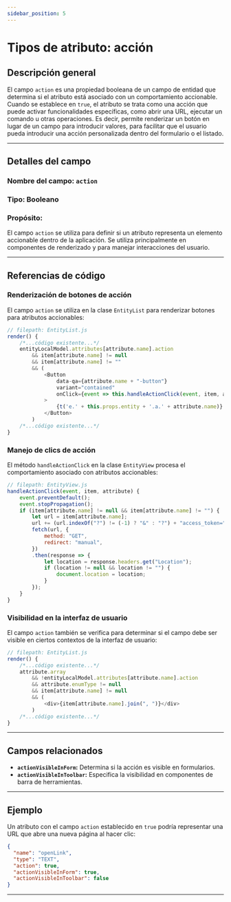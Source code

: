 ```yaml
---
sidebar_position: 5
---
```


# Tipos de atributo: acción

## Descripción general

El campo `action` es una propiedad booleana de un campo de entidad que determina si el atributo está asociado con un comportamiento accionable. Cuando se establece en `true`, el atributo se trata como una acción que puede activar funcionalidades específicas, como abrir una URL, ejecutar un comando u otras operaciones. Es decir, permite renderizar un botón en lugar de un campo para introducir valores, para facilitar que el usuario pueda introducir una acción personalizada dentro del formulario o el listado.

---

## Detalles del campo

### **Nombre del campo:** `action`

### **Tipo:** Booleano

### **Propósito:**

El campo `action` se utiliza para definir si un atributo representa un elemento accionable dentro de la aplicación. Se utiliza principalmente en componentes de renderizado y para manejar interacciones del usuario.

---

## Referencias de código

### **Renderización de botones de acción**

El campo `action` se utiliza en la clase `EntityList` para renderizar botones para atributos accionables:

```javascript
// filepath: EntityList.js
render() {
    /*...código existente...*/
    entityLocalModel.attributes[attribute.name].action
        && item[attribute.name] != null
        && item[attribute.name] != ""
        && (
            <Button
                data-qa={attribute.name + "-button"}
                variant="contained"
                onClick={event => this.handleActionClick(event, item, attribute)}
            >
                {t('e.' + this.props.entity + '.a.' + attribute.name)}
            </Button>
        )
    /*...código existente...*/
}
```

### **Manejo de clics de acción**

El método `handleActionClick` en la clase `EntityView` procesa el comportamiento asociado con atributos accionables:

```javascript
// filepath: EntityView.js
handleActionClick(event, item, attribute) {
    event.preventDefault();
    event.stopPropagation();
    if (item[attribute.name] != null && item[attribute.name] != "") {
        let url = item[attribute.name];
        url += (url.indexOf("?") != (-1) ? "&" : "?") + "access_token=" + this.props.context.accessToken;
        fetch(url, {
            method: "GET",
            redirect: "manual",
        })
        .then(response => {
            let location = response.headers.get("Location");
            if (location != null && location != "") {
                document.location = location;
            }
        });
    }
}
```

### **Visibilidad en la interfaz de usuario**

El campo `action` también se verifica para determinar si el campo debe ser visible en ciertos contextos de la interfaz de usuario:

```javascript
// filepath: EntityList.js
render() {
    /*...código existente...*/
    attribute.array
        && !entityLocalModel.attributes[attribute.name].action
        && attribute.enumType != null
        && item[attribute.name] != null
        && (
            <div>{item[attribute.name].join(", ")}</div>
        )
    /*...código existente...*/
}
```

---

## Campos relacionados

- **`actionVisibleInForm`:** Determina si la acción es visible en formularios.
- **`actionVisibleInToolbar`:** Especifica la visibilidad en componentes de barra de herramientas.

---

## Ejemplo

Un atributo con el campo `action` establecido en `true` podría representar una URL que abre una nueva página al hacer clic:

```json
{
  "name": "openLink",
  "type": "TEXT",
  "action": true,
  "actionVisibleInForm": true,
  "actionVisibleInToolbar": false
}
```

---
